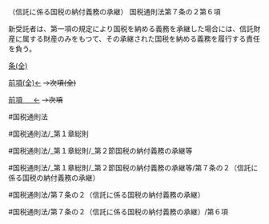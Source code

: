 （信託に係る国税の納付義務の承継）
国税通則法第７条の２第６項

新受託者は、第一項の規定により国税を納める義務を承継した場合には、信託財産に属する財産のみをもつて、その承継された国税を納める義務を履行する責任を負う。

[条(全)](国税通則法＿＿＿＿＿第７条の２_.md)

[前項(全)←](国税通則法＿＿＿＿＿第７条の２第５項_.md)  ~~→次項(全)~~

[前項 　 ←](国税通則法＿＿＿＿＿第７条の２第５項.md)  ~~→次項~~



#国税通則法

#国税通則法/_第１章総則

#国税通則法/_第１章総則/_第２節国税の納付義務の承継等

#国税通則法/_第１章総則/_第２節国税の納付義務の承継等/第７条の２（信託に係る国税の納付義務の承継）

#国税通則法/第７条の２（信託に係る国税の納付義務の承継）

#国税通則法/第７条の２（信託に係る国税の納付義務の承継）/第６項

